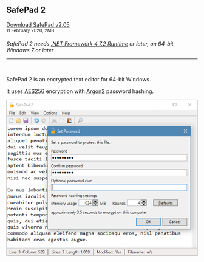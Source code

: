## SafePad 2

[Download SafePad v2.05](https://github.com/Arjailer/arjailer.github.io/releases/download/SafePad-2/SafePad.2.Setup.exe)
<br />
<sup>11 February 2020, 2MB</sup>

_SafePad 2 needs [.NET Framework 4.7.2 Runtime](https://dotnet.microsoft.com/download/dotnet-framework) or later, on 64-bit Windows 7 or later_

---

<br />

SafePad 2 is an encrypted text editor for 64-bit Windows.

It uses [AES256](https://en.wikipedia.org/wiki/Advanced_Encryption_Standard) encryption with [Argon2](https://en.wikipedia.org/wiki/Argon2) password hashing.

![SafePad 2 screenshot](SafePad2.png)
